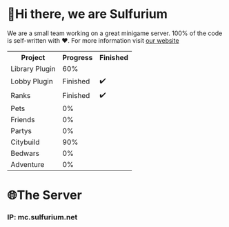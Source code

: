 # 👋Hi there, we are Sulfurium
We are a small team working on a great minigame server. 100% of the code is self-written with ❤️. For more information visit [our website](https://www.sulfurium.net)
<table>
  <tr>
    <th>Project</th>
    <th>Progress</th>
    <th>Finished</th>
  </tr>
  <tr>
    <td>Library Plugin</td>
    <td>60%</td>
    <td></td>
  </tr>
  <tr>
    <td>Lobby Plugin</td>
    <td>Finished</td>
    <td>✔️</td>
  </tr>
  <tr>
    <td>Ranks</td>
    <td>Finished</td>
    <td>✔️</td>
  </tr>
  <tr>
    <td>Pets</td>
    <td>0%</td>
    <td></td>
  </tr>
  <tr>
    <td>Friends</td>
    <td>0%</td>
    <td></td>
  </tr>
  <tr>
    <td>Partys</td>
    <td>0%</td>
    <td></td>
  </tr>
  <tr>
    <td>Citybuild</td>
    <td>90%</td>
    <td></td>
  </tr>
  <tr>
    <td>Bedwars</td>
    <td>0%</td>
    <td></td>
  </tr>
  <tr>
    <td>Adventure</td>
    <td>0%</td>
    <td></td>
  </tr>
</table>

# 🌐The Server
### IP: mc.sulfurium.net

